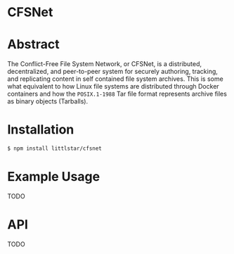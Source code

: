 CFSNet
======

# Abstract

The Conflict-Free File System Network, or CFSNet, is a distributed,
decentralized, and peer-to-peer system for securely authoring, tracking,
and replicating content in self contained file system archives. This is
some what equivalent to how Linux file systems are distributed through Docker
containers and how the `POSIX.1-1988` Tar file format represents archive files
as binary objects (Tarballs).

# Installation

```sh
$ npm install littlstar/cfsnet
```

# Example Usage

TODO

# API

TODO
